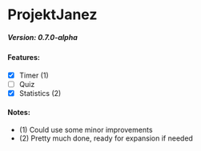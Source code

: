 # ProjektJanez
##### Version: 0.7.0-alpha

#### Features:
- [x] Timer (1)
- [ ] Quiz
- [x] Statistics (2)

#### Notes:
- (1) Could use some minor improvements
- (2) Pretty much done, ready for expansion if needed

